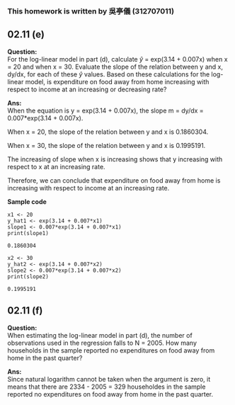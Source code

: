 ### This homework is written by 吳亭儀 (312707011)
## 02.11 (e)
**Question:**\
For the log-linear model in part (d), calculate $\hat{y}$ = exp(3.14 + 0.007x) when x = 20 and when x = 30. Evaluate the slope of the relation between y and x, dy/dx, for each of these $\hat{y}$ values. Based on these calculations for the log-linear model, is expenditure on food away from home increasing with respect to income at an increasing or decreasing rate?

**Ans:**\
When the equation is y = exp(3.14 + 0.007x), the slope m = dy/dx = 0.007*exp(3.14 + 0.007x).

When x = 20, the slope of the relation between y and x is 0.1860304.

When x = 30, the slope of the relation between y and x is 0.1995191.

The increasing of slope when x is increasing shows that y increasing with respect to x at an increasing rate.

Therefore, we can conclude that expenditure on food away from home is increasing with respect to income at an increasing rate.


**Sample code**
```
x1 <- 20
y_hat1 <- exp(3.14 + 0.007*x1)
slope1 <- 0.007*exp(3.14 + 0.007*x1)
print(slope1)
```
```
0.1860304
```
```
x2 <- 30
y_hat2 <- exp(3.14 + 0.007*x2)
slope2 <- 0.007*exp(3.14 + 0.007*x2)
print(slope2)
```
```
0.1995191
```
## 02.11 (f)
**Question:**\
When estimating the log-linear model in part (d), the number of observations used in the regression falls to N = 2005. How many households in the sample reported no expenditures on food away from home in the past quarter?

**Ans:**\
Since natural logarithm cannot be taken when the argument is zero, it means that there are 2334 - 2005 = 329 householdes in the sample reported no expenditures on food away from home in the past quarter.
